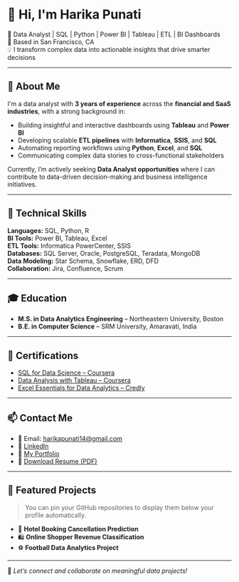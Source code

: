 # 👋 Hi, I'm Harika Punati

🚀 Data Analyst | SQL | Python | Power BI | Tableau | ETL | BI Dashboards  
📍 Based in San Francisco, CA  
💡 I transform complex data into actionable insights that drive smarter decisions

---

## 💼 About Me

I'm a data analyst with **3 years of experience** across the **financial and SaaS industries**, with a strong background in:

- Building insightful and interactive dashboards using **Tableau** and **Power BI**
- Developing scalable **ETL pipelines** with **Informatica**, **SSIS**, and **SQL**
- Automating reporting workflows using **Python**, **Excel**, and **SQL**
- Communicating complex data stories to cross-functional stakeholders

Currently, I’m actively seeking **Data Analyst opportunities** where I can contribute to data-driven decision-making and business intelligence initiatives.

---

## 🧰 Technical Skills

**Languages:** SQL, Python, R  
**BI Tools:** Power BI, Tableau, Excel  
**ETL Tools:** Informatica PowerCenter, SSIS  
**Databases:** SQL Server, Oracle, PostgreSQL, Teradata, MongoDB  
**Data Modeling:** Star Schema, Snowflake, ERD, DFD  
**Collaboration:** Jira, Confluence, Scrum

---

## 🎓 Education

- **M.S. in Data Analytics Engineering** – Northeastern University, Boston  
- **B.E. in Computer Science** – SRM University, Amaravati, India

---

## 📜 Certifications

- [SQL for Data Science – Coursera](https://www.coursera.org/verify/Y4BVZCWGM8K7)  
- [Data Analysis with Tableau – Coursera](https://www.coursera.org/verify/6ANQ03J28INZ)  
- [Excel Essentials for Data Analytics – Credly](https://www.credly.com/badges/9a85a2e8-fc3f-4ee7-acf8-fc4e7a7e23f0)

---

## 📫 Contact Me

- 📧 Email: [harikapunati14@gmail.com](mailto:harikapunati14@gmail.com)  
- 💼 [LinkedIn](https://www.linkedin.com/in/harikapunati/)  
- 📁 [My Portfolio](https://prickle-outrigger-f5a.notion.site/Harika-Punati-1ebaf6fa086e80f4afbfd4aae094d1a7?pvs=4)  
- 📄 [Download Resume (PDF)](https://github.com/HarikaPunati/HarikaPunati/blob/main/HARIKAPUNATI_RESUME.pdf)

---

## 📌 Featured Projects

> You can pin your GitHub repositories to display them below your profile automatically.

- 🏨 **Hotel Booking Cancellation Prediction**  
- 🛍️ **Online Shopper Revenue Classification**  
- ⚽ **Football Data Analytics Project**

---

🌟 *Let’s connect and collaborate on meaningful data projects!*
